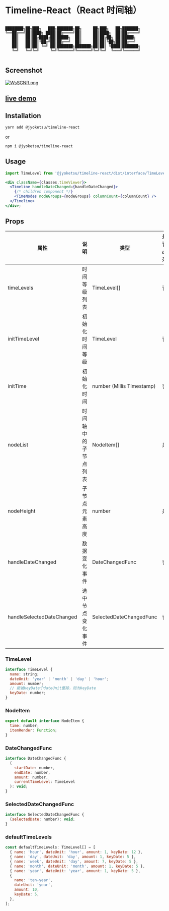 # Timeline-React（React 时间轴）

```

████████╗██╗███╗   ███╗███████╗██╗     ██╗███╗   ██╗███████╗
╚══██╔══╝██║████╗ ████║██╔════╝██║     ██║████╗  ██║██╔════╝
   ██║   ██║██╔████╔██║█████╗  ██║     ██║██╔██╗ ██║█████╗
   ██║   ██║██║╚██╔╝██║██╔══╝  ██║     ██║██║╚██╗██║██╔══╝
   ██║   ██║██║ ╚═╝ ██║███████╗███████╗██║██║ ╚████║███████╗
   ╚═╝   ╚═╝╚═╝     ╚═╝╚══════╝╚══════╝╚═╝╚═╝  ╚═══╝╚══════╝


```

## Screenshot

[![WsSGNR.png](https://z3.ax1x.com/2021/07/23/WsSGNR.png)](https://imgtu.com/i/WsSGNR)

## [live demo](https://jyoketsu.github.io/timeline/)

## Installation

```bash
yarn add @jyoketsu/timeline-react
```

or

```
npm i @jyoketsu/timeline-react
```

## Usage

```jsx
import TimeLevel from '@jyoketsu/timeline-react/dist/interface/TimeLevel';

<div className={classes.timeViewer}>
  <Timeline handleDateChanged={handleDateChanged}>
    {/* children component */}
    <TimeNodes nodeGroups={nodeGroups} columnCount={columnCount} />
  </Timeline>
</div>;
```

## Props

| 属性                      | 说明                 | 类型                      | 是否必须 | 默认值                 |
| ------------------------- | -------------------- | ------------------------- | -------- | ---------------------- |
| timeLevels                | 时间等级列表         | TimeLevel[]               | 否       | 见下                   |
| initTimeLevel             | 初始化时间等级       | TimeLevel                 | 否       | `timeLevels[0]`        |
| initTime                  | 初始化时间           | number (Millis Timestamp) | 否       | `new Date().getTime()` |
| nodeList                  | 时间轴中的子节点列表 | NodeItem[]                | 是       | -                      |
| nodeHeight                | 子节点元素高度       | number                    | 是       | -                      |
| handleDateChanged         | 数据变化事件         | DateChangedFunc           | 否       | -                      |
| handleSelectedDateChanged | 选中节点变化事件     | SelectedDateChangedFunc   | 否       | -                      |

### TimeLevel

```js
interface TimeLevel {
  name: string;
  dateUnit: 'year' | 'month' | 'day' | 'hour';
  amount: number;
  // 能被keyDate个dateUnit整除，则为keyDate
  keyDate: number;
}
```

### NodeItem

```js
export default interface NodeItem {
  time: number;
  itemRender: Function;
}

```

### DateChangedFunc

```js
interface DateChangedFunc {
  (
    startDate: number,
    endDate: number,
    amount: number,
    currentTimeLevel: TimeLevel
  ): void;
}
```

### SelectedDateChangedFunc

```js
interface SelectedDateChangedFunc {
  (selectedDate: number): void;
}
```

### defaultTimeLevels

```js
const defaultTimeLevels: TimeLevel[] = [
  { name: 'hour', dateUnit: 'hour', amount: 1, keyDate: 12 },
  { name: 'day', dateUnit: 'day', amount: 1, keyDate: 5 },
  { name: 'week', dateUnit: 'day', amount: 7, keyDate: 5 },
  { name: 'month', dateUnit: 'month', amount: 1, keyDate: 5 },
  { name: 'year', dateUnit: 'year', amount: 1, keyDate: 5 },
  {
    name: 'ten-year',
    dateUnit: 'year',
    amount: 10,
    keyDate: 5,
  },
];
```
